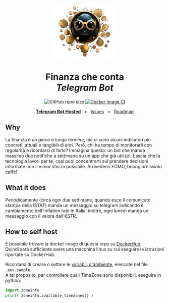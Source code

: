<p align="center">
  <img src="logo.png" alt="Logo" height=170 vspace="1">
</p>
<h1 align="center">Finanza che conta<br><em>Telegram Bot</em></h1>

<p align="center">
  <img src="https://img.shields.io/github/repo-size/Loenus/finanza-che-conta" alt="GitHub repo size"/>
  <a href="https://github.com/Loenus/finanza-che-conta/actions/workflows/docker-image.yml"><img src="https://github.com/Loenus/finanza-che-conta/actions/workflows/docker-image.yml/badge.svg" alt="Docker Image CI"/></a>
</p>

<div align="center">
  <a href="https://t.me/finanzacheconta"><strong>Telegram Bot Hosted</strong></a>
  <span>&nbsp;&nbsp;•&nbsp;&nbsp;</span>
  <a href="https://github.com/Loenus/finanza-che-conta/issues/new">Issues</a>
  <span>&nbsp;&nbsp;•&nbsp;&nbsp;</span>
  <a href="https://github.com/Loenus/finanza-che-conta/issues/1">Roadmap</a>
  <br />
</div>

## Why

La finanza è un *gioco a lungo termine*, ma ci sono alcuni indicatori più concreti, attuali e tangibili di altri. Però, chi ha tempo di monitorarli con regolarità e ricordarsi di farlo? Immagina questo: un bot che manda massimo due notifiche a settimana su un'app che già utilizzi. Lascia che la tecnologia lavori per te, così puoi concentrarti sul prendere decisioni informate con il minor sforzo possibile. Arrivederci FOMO, buongiornissimo caffè!

## What it does

Periodicamente (circa ogni due settimane, quando esce il comunicato stampa della ISTAT) manda un messaggio su telegram indicando il cambiamento dell'inflation rate in Italia; inoltre, ogni lunedì manda un messaggio con il valore dell'€STR.

## How to self host

È possibile trovare la docker image di questa repo su [DockerHub](https://hub.docker.com/r/loenus/finanza-che-conta).<br>
Quindi sarà sufficiente avere una macchina linux su cui eseguire le istruzioni riportate su DockerHub.

Ricordarsi di creare o settare le [variabili d'ambiente](https://docs.docker.com/engine/reference/commandline/run/#env), elencate nel file `.env.sample` <br>
A tal proposito, per controllare quali TimeZone sono disponibili, eseguire in python: 
```python
import zoneinfo
print( zoneinfo.available_timezones() )
```

